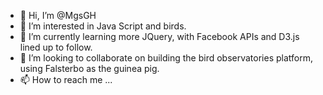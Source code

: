 - 👋 Hi, I’m @MgsGH
- 👀 I’m interested in Java Script and birds.
- 🌱 I’m currently learning more JQuery, with Facebook APIs and D3.js lined up to follow.
- 💞️ I’m looking to collaborate on building the bird observatories platform, using Falsterbo as the guinea pig.
- 📫 How to reach me ...

<!---
MgsGH/MgsGH is a ✨ special ✨ repository because its `README.md` (this file) appears on your GitHub profile.
You can click the Preview link to take a look at your changes.
--->
